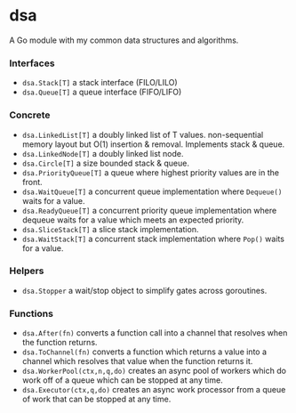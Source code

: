 # dsa
A Go module with my common data structures and algorithms.

### Interfaces
- `dsa.Stack[T]` a stack interface (FILO/LILO)
- `dsa.Queue[T]` a queue interface (FIFO/LIFO)

### Concrete
- `dsa.LinkedList[T]` a doubly linked list of T values. non-sequential memory layout but O(1) insertion & removal. Implements stack & queue.
- `dsa.LinkedNode[T]` a doubly linked list node.
- `dsa.Circle[T]` a size bounded stack & queue.
- `dsa.PriorityQueue[T]` a queue where highest priority values are in the front.
- `dsa.WaitQueue[T]` a concurrent queue implementation where `Dequeue()` waits for a value.
- `dsa.ReadyQueue[T]` a concurrent priority queue implementation where dequeue waits for a value which meets an expected priority.
- `dsa.SliceStack[T]` a slice stack implementation.
- `dsa.WaitStack[T]` a concurrent stack implementation where `Pop()` waits for a value.

### Helpers
- `dsa.Stopper` a wait/stop object to simplify gates across goroutines.

### Functions
- `dsa.After(fn)` converts a function call into a channel that resolves when the function returns.
- `dsa.ToChannel(fn)` converts a function which returns a value into a channel which resolves that value when the function returns it.
- `dsa.WorkerPool(ctx,n,q,do)` creates an async pool of workers which do work off of a queue which can be stopped at any time.
- `dsa.Executor(ctx,q,do)` creates an async work processor from a queue of work that can be stopped at any time.
